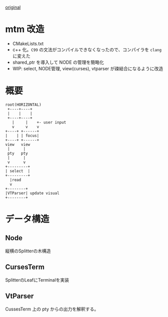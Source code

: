 [original](README.rst)

# mtm 改造

* CMakeLists.txt
* c++ 化。`C99` の文法がコンパイルできなくなったので、コンパイラを `clang` に変えた
* shared_ptr を導入して NODE の管理を簡略化
* WIP: select, NODE管理, view(curses), vtparser が疎結合になるように改造

# 概要

```
root(HORIZONTAL)
 +----+----+
 |    |    |
 +----+----+
   |     |    +- user input
   v     v    v
+----+ +------+
|    | | focus|
+----+ +------+
view   view
 |      |
 pty   pty
 |      |
 v      v
+---------+
| select  |
+---------+
  |read
  v
+--------+
|VTParser| update visual
+--------+
```

# データ構造

## Node

縦横のSplitterの木構造

## CursesTerm

SplitterのLeafにTerminalを実装

## VtParser

CussesTerm 上の pty からの出力を解釈する。
